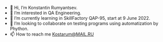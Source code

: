 - 👋 Hi, I’m Konstantin Rumyantsev.
- 👀 I’m interested in QA Engineering.
- 🌱 I’m currently learning in SkillFactory QAP-95, start at 9 June 2022. 
- 💞️ I’m looking to collaborate on testing programs using automatization by Phython.
- 📫 How to reach me Kostarum@MAIL.RU

<!---
Kostarum/Kostarum is a ✨ special ✨ repository because its `README.md` (this file) appears on your GitHub profile.
You can click the Preview link to take a look at your changes.
--->
